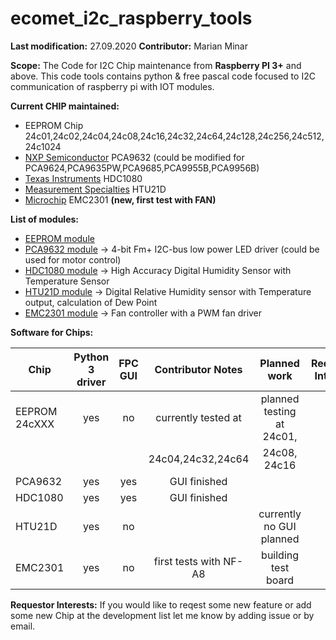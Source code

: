 # ecomet_i2c_raspberry_tools

**Last modification:** 27.09.2020
**Contributor:** Marian Minar

**Scope:**
The Code for I2C Chip maintenance from **Raspberry PI 3+** and above. This code tools contains python & free pascal code focused to I2C communication of raspberry pi with IOT modules.

**Current CHIP maintained:**
* EEPROM Chip
  24c01,24c02,24c04,24c08,24c16,24c32,24c64,24c128,24c256,24c512,24c1024
* [NXP Semiconductor](https://www.nxp.com/)
  PCA9632 (could be modified for PCA9624,PCA9635PW,PCA9685,PCA9955B,PCA9956B)
* [Texas Instruments](https://www.ti.com/)
  HDC1080
* [Measurement Specialties](https://www.te.com/) HTU21D
* [Microchip](https://ww1.microchip.com/downloads/en/DeviceDoc/2301.pdf) EMC2301 **(new, first test with FAN)**

**List of modules:**

* [EEPROM module](i2c_pkg/eeprom_pkg/documentation/eeprom_IIC.md)
* [PCA9632 module](fpc/pca9632/pca9632_IIC.md) -> 4-bit Fm+ I2C-bus low power LED driver (could be used for motor control)
* [HDC1080 module](fpc/hdc1080/hdc1080_IIC.md) -> High Accuracy Digital Humidity Sensor with Temperature Sensor
* [HTU21D module](i2c_pkg/htu21_pkg/htu21_python_IIC.md) -> Digital Relative Humidity sensor with Temperature output, calculation of Dew Point
* [EMC2301 module](i2c_pkg/emc2301_pkg/emc2301_python_IIC.md) -> Fan controller with a PWM fan driver

**Software for Chips:**

| Chip            | Python 3 driver | FPC GUI  | Contributor Notes          | Planned work                   | Requestor Interests           |
| --------------- |:---------------:|:--------:|:--------------------------:|:------------------------------:|:-----------------------------:|
| EEPROM 24cXXX   |      yes        |    no    | currently tested at        | planned testing at 24c01,      |                               |
|                 |                 |          | 24c04,24c32,24c64          | 24c08, 24c16                   |                               |
| PCA9632         |      yes        |    yes   | GUI finished               |                                |                               |
| HDC1080         |      yes        |    yes   | GUI finished               |                                |                               |
| HTU21D          |      yes        |    no    |                            | currently no GUI planned       |                               |
| EMC2301         |      yes        |    no    | first tests with NF-A8     | building test board            |                               |

**Requestor Interests:**
If you would like to reqest some new feature or add some new Chip at the development list let me know by adding issue or by email.
